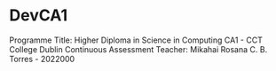 # DevCA1
Programme Title: Higher Diploma in Science in Computing
CA1 - CCT College Dublin Continuous Assessment
Teacher: Mikahai
Rosana C. B. Torres - 2022000